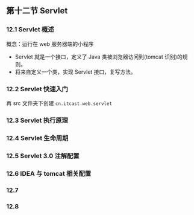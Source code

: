 ## 第十二节 Servlet

### 12.1 Servlet 概述

概念：运行在 web 服务器端的小程序
   * Servlet 就是一个接口，定义了 Java 类被浏览器访问到(tomcat 识别)的规则。
   * 将来自定义一个类，实现 Servlet 接口，复写方法。

### 12.2 Servlet 快速入门

再 src 文件夹下创建 `cn.itcast.web.servlet` 



### 12.3 Servlet 执行原理

 
  
   
### 12.4 Servlet 生命周期

      
            
                  
### 12.5 Servlet 3.0 注解配置 

### 12.6 IDEA 与 tomcat 相关配置

### 12.7

### 12.8     


                           
                                                      
                                                                                                             